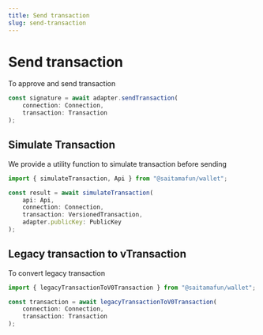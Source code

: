 ```yaml
---
title: Send transaction
slug: send-transaction
---
```


# Send transaction
To approve and send transaction

```ts 
const signature = await adapter.sendTransaction(
    connection: Connection,
    transaction: Transaction
);
```

## Simulate Transaction
We provide a utility function to simulate transaction before sending

```ts
import { simulateTransaction, Api } from "@saitamafun/wallet";

const result = await simulateTransaction(
    api: Api, 
    connection: Connection, 
    transaction: VersionedTransaction, 
    adapter.publicKey: PublicKey
);
```

## Legacy transaction to vTransaction

To convert legacy transaction

```ts
import { legacyTransactionToV0Transaction } from "@saitamafun/wallet";

const transaction = await legacyTransactionToV0Transaction(
    connection: Connection, 
    transaction: Transaction
);
```